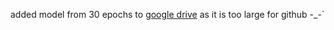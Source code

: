 added model from 30 epochs to [google drive](https://drive.google.com/drive/folders/1z8dmLD9FwZFSbzA1QvBF2oQelopW1wId?usp=sharing) as it is too large for github -_-`
